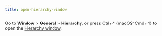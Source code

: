 ```yaml
---
title: open-hierarchy-window
---
```


Go to **Window** &gt; **General** &gt; **Hierarchy**, or press Ctrl+4 (macOS: Cmd+4) to open the [Hierarchy window](https://docs.unity3d.com/Manual/Hierarchy.html).

